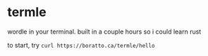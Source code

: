 # termle

wordle in your terminal. built in a couple hours so i could learn rust

to start, try `curl https://boratto.ca/termle/hello`
